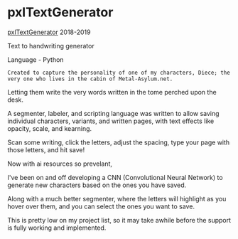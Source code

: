 # pxlTextGenerator

[pxlTextGenerator](https://github.com/ProcStack/pxlTextGenerator) 2018-2019
    
Text to handwriting generator
    
Language - Python

    Created to capture the personality of one of my characters, Diece; the very one who lives in the cabin of Metal-Asylum.net.
    
   Letting them write the very words written in the tome perched upon the desk.

A segmenter, labeler, and scripting language was written to allow saving individual characters, variants, and written pages, with text effects like opacity, scale, and kearning.

Scan some writing, click the letters, adjust the spacing, type your page with those letters, and hit save!

Now with ai resources so prevelant,
    
   I've been on and off developing a CNN (Convolutional Neural Network) to generate new characters based on the ones you have saved.
    
   Along with a much better segmenter, where the letters will highlight as you hover over them, and you can select the ones you want to save.

This is pretty low on my project list, so it may take awhile before the support is fully working and implemented.